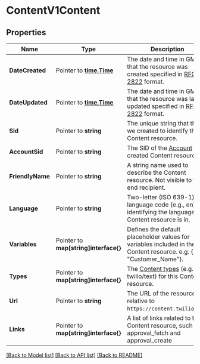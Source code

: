 # ContentV1Content

## Properties

Name | Type | Description | Notes
------------ | ------------- | ------------- | -------------
**DateCreated** | Pointer to [**time.Time**](time.Time.md) | The date and time in GMT that the resource was created specified in [RFC 2822](https://www.ietf.org/rfc/rfc2822.txt) format. |
**DateUpdated** | Pointer to [**time.Time**](time.Time.md) | The date and time in GMT that the resource was last updated specified in [RFC 2822](https://www.ietf.org/rfc/rfc2822.txt) format. |
**Sid** | Pointer to **string** | The unique string that that we created to identify the Content resource. |
**AccountSid** | Pointer to **string** | The SID of the [Account](https://www.twilio.com/docs/usage/api/account) that created Content resource. |
**FriendlyName** | Pointer to **string** | A string name used to describe the Content resource. Not visible to the end recipient. |
**Language** | Pointer to **string** | Two-letter (ISO 639-1) language code (e.g., en) identifying the language the Content resource is in. |
**Variables** | Pointer to **map[string]interface{}** | Defines the default placeholder values for variables included in the Content resource. e.g. {\"1\": \"Customer_Name\"}. |
**Types** | Pointer to **map[string]interface{}** | The [Content types](https://www.twilio.com/docs/content-api/content-types-overview) (e.g. twilio/text) for this Content resource. |
**Url** | Pointer to **string** | The URL of the resource, relative to `https://content.twilio.com`. |
**Links** | Pointer to **map[string]interface{}** | A list of links related to the Content resource, such as approval_fetch and approval_create |

[[Back to Model list]](../README.md#documentation-for-models) [[Back to API list]](../README.md#documentation-for-api-endpoints) [[Back to README]](../README.md)



